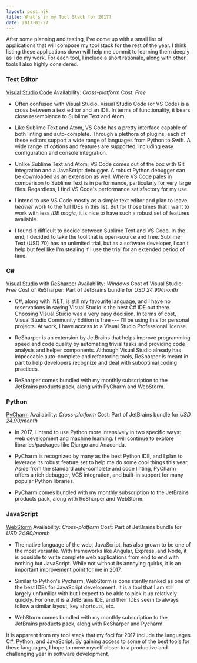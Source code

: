 ```yaml
---
layout: post.njk
title: What's in my Tool Stack for 2017?
date: 2017-01-27
---
```


After some planning and testing, I've come up with a small list of applications that will compose my tool stack for the rest of the year. I think listing these applications down will help me commit to learning them deeply as I do my work. For each tool, I include a short rationale, along with other tools I also highly considered.

### Text Editor

[Visual Studio Code](https://code.visualstudio.com/)
Availability: *Cross-platform*
Cost: *Free*

- Often confused with Visual Studio, Visual Studio Code (or VS Code) is a cross between a text editor and an IDE. In terms of functionality, it bears close resemblance to Sublime Text and Atom.

- Like Sublime Text and Atom, VS Code has a pretty interface capable of both linting and auto-complete. Through a plethora of plugins, each of these editors support a wide range of languages from Python to Swift. A wide range of options and features are supported, including easy configuration and console integration.

- Unlike Sublime Text and Atom, VS Code comes out of the box with Git integration and a JavaScript debugger. A robust Python debugger can be downloaded as an extension as well. Where VS Code pales in comparison to Sublime Text is in performance, particularly for very large files. Regardless, I find VS Code's performance satisfactory for my use.

- I intend to use VS Code mostly as a simple text editor and plan to leave *heavier* work to the full IDEs in this list. But for those times that I want to work with less *IDE magic*, it is nice to have such a robust set of features available.

- I found it difficult to decide between Sublime Text and VS Code. In the end, I decided to take the tool that is open-source and free. Sublime Text (USD 70) has an unlimited trial, but as a software developer, I can't help but feel like I'm stealing if I use the trial for an extended period of time.

### C#

[Visual Studio](https://visualstudio.com) with [ReSharper](https://www.jetbrains.com/resharper/)
Availability: *Windows*
Cost of Visual Studio: *Free*
Cost of ReSharper: Part of JetBrains bundle for *USD 24.90/month*

- C#, along with .NET, is still my favourite language, and I have no reservations in saying Visual Studio is the best C# IDE out there. Choosing Visual Studio was a very easy decision. In terms of cost, Visual Studio Community Edition is free --- I'll be using this for personal projects. At work, I have access to a Visual Studio Professional license.

- ReSharper is an extension by JetBrains that helps improve programming speed and code quality by automating trivial tasks and providing code analysis and helper components. Although Visual Studio already has impeccable auto-complete and refactoring tools, ReSharper is meant in part to help developers recognize and deal with suboptimal coding practices.

- ReSharper comes bundled with my monthly subscription to the JetBrains products pack, along with PyCharm and WebStorm.

### Python

[PyCharm](https://www.jetbrains.com/pycharm/)
Availability: *Cross-platform*
Cost: Part of JetBrains bundle for *USD 24.90/month*

- In 2017, I intend to use Python more intensively in two specific ways: web development and machine learning. I will continue to explore libraries/packages like Django and Anaconda.

- PyCharm is recognized by many as the best Python IDE, and I plan to leverage its robust feature set to help me do some cool things this year. Aside from the standard auto-complete and code linting, PyCharm offers a rich debugger, VCS integration, and built-in support for many popular Python libraries.

- PyCharm comes bundled with my monthly subscription to the JetBrains products pack, along with ReSharper and WebStorm.

### JavaScript

[WebStorm](https://www.jetbrains.com/webstorm/)
Availability: *Cross-platform*
Cost: Part of JetBrains bundle for *USD 24.90/month*

- The native language of the web, JavaScript, has also grown to be one of the most versatile. With frameworks like Angular, Express, and Node, it is possible to write complete web applications from end to end with nothing but JavaScript. While not without its annoying quirks, it is an important improvement point for me in 2017.

- Similar to Python's Pycharm, WebStorm is consistently ranked as one of the best IDEs for JavaScript development. It is a tool that I am still largely unfamiliar with but I expect to be able to pick it up relatively quickly. For one, it is a JetBrains IDE, and their IDEs seem to always follow a similar layout, key shortcuts, etc.

- WebStorm comes bundled with my monthly subscription to the JetBrains products pack, along with ReSharper and Pycharm.

It is apparent from my tool stack that my foci for 2017 include the languages C#, Python, and JavaScript. By gaining access to some of the best tools for these languages, I hope to move myself closer to a productive and challenging year in software development.